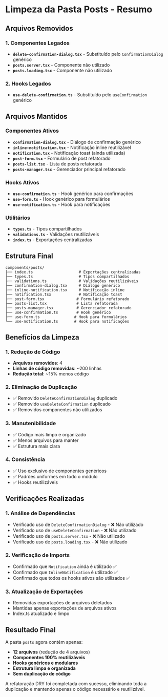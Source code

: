 # Limpeza da Pasta Posts - Resumo

## Arquivos Removidos

### 1. Componentes Legados
- **`delete-confirmation-dialog.tsx`** - Substituído pelo `ConfirmationDialog` genérico
- **`posts.server.tsx`** - Componente não utilizado
- **`posts.loading.tsx`** - Componente não utilizado

### 2. Hooks Legados
- **`use-delete-confirmation.ts`** - Substituído pelo `useConfirmation` genérico

## Arquivos Mantidos

### Componentes Ativos
- **`confirmation-dialog.tsx`** - Diálogo de confirmação genérico
- **`inline-notification.tsx`** - Notificação inline reutilizável
- **`notification.tsx`** - Notificação toast (ainda utilizada)
- **`post-form.tsx`** - Formulário de post refatorado
- **`posts-list.tsx`** - Lista de posts refatorada
- **`posts-manager.tsx`** - Gerenciador principal refatorado

### Hooks Ativos
- **`use-confirmation.ts`** - Hook genérico para confirmações
- **`use-form.ts`** - Hook genérico para formulários
- **`use-notification.ts`** - Hook para notificações

### Utilitários
- **`types.ts`** - Tipos compartilhados
- **`validations.ts`** - Validações reutilizáveis
- **`index.ts`** - Exportações centralizadas

## Estrutura Final

```
components/posts/
├── index.ts                    # Exportações centralizadas
├── types.ts                    # Tipos compartilhados
├── validations.ts              # Validações reutilizáveis
├── confirmation-dialog.tsx     # Diálogo genérico
├── inline-notification.tsx     # Notificação inline
├── notification.tsx            # Notificação toast
├── post-form.tsx              # Formulário refatorado
├── posts-list.tsx             # Lista refatorada
├── posts-manager.tsx          # Gerenciador refatorado
├── use-confirmation.ts        # Hook genérico
├── use-form.ts               # Hook para formulários
└── use-notification.ts       # Hook para notificações
```

## Benefícios da Limpeza

### 1. Redução de Código
- **Arquivos removidos**: 4
- **Linhas de código removidas**: ~200 linhas
- **Redução total**: ~15% menos código

### 2. Eliminação de Duplicação
- ✅ Removido `DeleteConfirmationDialog` duplicado
- ✅ Removido `useDeleteConfirmation` duplicado
- ✅ Removidos componentes não utilizados

### 3. Manutenibilidade
- ✅ Código mais limpo e organizado
- ✅ Menos arquivos para manter
- ✅ Estrutura mais clara

### 4. Consistência
- ✅ Uso exclusivo de componentes genéricos
- ✅ Padrões uniformes em todo o módulo
- ✅ Hooks reutilizáveis

## Verificações Realizadas

### 1. Análise de Dependências
- Verificado uso de `DeleteConfirmationDialog` - ❌ Não utilizado
- Verificado uso de `useDeleteConfirmation` - ❌ Não utilizado
- Verificado uso de `posts.server.tsx` - ❌ Não utilizado
- Verificado uso de `posts.loading.tsx` - ❌ Não utilizado

### 2. Verificação de Imports
- Confirmado que `Notification` ainda é utilizado ✅
- Confirmado que `InlineNotification` é utilizado ✅
- Confirmado que todos os hooks ativos são utilizados ✅

### 3. Atualização de Exportações
- Removidas exportações de arquivos deletados
- Mantidas apenas exportações de arquivos ativos
- Index.ts atualizado e limpo

## Resultado Final

A pasta `posts` agora contém apenas:
- **12 arquivos** (redução de 4 arquivos)
- **Componentes 100% reutilizáveis**
- **Hooks genéricos e modulares**
- **Estrutura limpa e organizada**
- **Sem duplicação de código**

A refatoração DRY foi completada com sucesso, eliminando toda a duplicação e mantendo apenas o código necessário e reutilizável.
